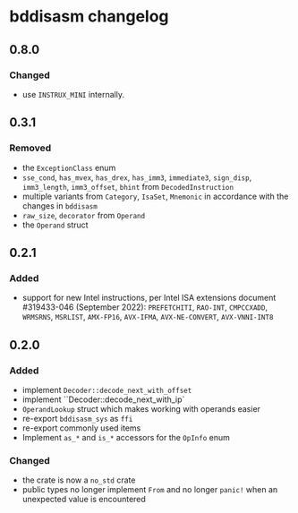 # bddisasm changelog

## 0.8.0

### Changed

- use `INSTRUX_MINI` internally.

## 0.3.1

### Removed

- the `ExceptionClass` enum
- `sse_cond`, `has_mvex`, `has_drex`, `has_imm3`, `immediate3`, `sign_disp`, `imm3_length`, `imm3_offset`, `bhint`  from `DecodedInstruction`
- multiple variants from `Category`, `IsaSet`, `Mnemonic` in accordance with the changes in `bddisasm`
- `raw_size`, `decorator` from `Operand`
- the `Operand` struct

## 0.2.1

### Added

- support for new Intel instructions, per Intel ISA extensions document #319433-046 (September 2022): `PREFETCHITI`, `RAO-INT`, `CMPCCXADD`, `WRMSRNS`, `MSRLIST`, `AMX-FP16`, `AVX-IFMA`, `AVX-NE-CONVERT`, `AVX-VNNI-INT8`

## 0.2.0

### Added

- implement `Decoder::decode_next_with_offset`
- implement ``Decoder::decode_next_with_ip`
- `OperandLookup` struct which makes working with operands easier
- re-export `bddisasm_sys` as `ffi`
- re-export commonly used items
- Implement `as_*` and `is_*` accessors for the `OpInfo` enum

### Changed

- the crate is now a `no_std` crate
- public types no longer implement `From` and no longer `panic!` when an unexpected value is encountered
